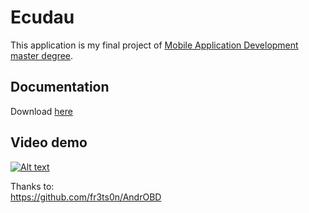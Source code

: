 # Ecudau

This application is my final project of [Mobile Application Development master degree](https://estudios.uoc.edu/es/masters-universitarios/desarrollo-aplicaciones-dispositivos-moviles/presentacion).  

## Documentation
Download [here](hhttps://github.com/dpconde/ecudau/raw/master/Docs/TFM_PerezCondeDavid.pdf)



## Video demo
[![Alt text](https://img.youtube.com/vi/gjdElV5dGE8/0.jpg)](https://www.youtube.com/watch?v=gjdElV5dGE8)


Thanks to:  
https://github.com/fr3ts0n/AndrOBD